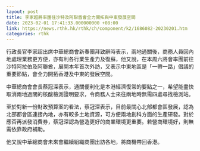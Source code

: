 ```yaml
---
layout: post
title: 李家超將率團往沙特及阿聯酋會全力開拓與中東發展空間
date: 2023-02-01 17:41:33.000000000 +08:00
link: https://news.rthk.hk/rthk/ch/component/k2/1686082-20230201.htm
categories: rthk
---
```


行政長官李家超出席中華總商會新春團拜致辭時表示，兩地通關後，商務人員回內地處理業務更方便，亦有利各行業生產力及復蘇，他又說，在本周六將會率團前往沙特阿拉伯及阿聯酋，展開本年首次外訪，又表示中東地區是「一帶一路」倡議的重要節點，會全力開拓香港及中東的發展空間。

中華總商會會長蔡冠深表示，通關便利化是本港經濟復常的要點之一，希望能盡快取消兩地過關的核酸檢測證明要求，令商務人士來往兩地時無需四處尋找檢測站。

至於對新一份財政預算案的看法，蔡冠深表示，目前最關心北部都會區發展，認為北部都會區連接內地，亦有較多土地資源，可方便兩地創科方面的生產研發。對於應否再派發消費券，蔡冠深認為營造更好的商業環境更重要。若營商環境好，則無需依靠政府補助。

他又說中華總商會未來會繼續組織商團出訪各地，將商機帶回香港。
